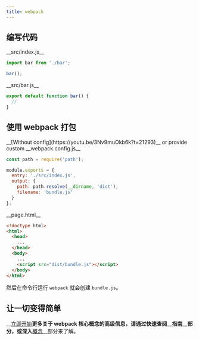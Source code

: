```yaml
---
title: webpack
---
```


## 编写代码

<div class="splash__wrap">
<div class="splash__left">
__src/index.js__

```js
import bar from './bar';

bar();
```

</div>
<div class="splash__right">
__src/bar.js__

```js
export default function bar() {
  //
}
```

</div>
</div>


## 使用 webpack 打包

<div class="splash__wrap">
<div class="splash__left">
__[Without config](https://youtu.be/3Nv9muOkb6k?t=21293)__ or provide custom __webpack.config.js__

```js
const path = require('path');

module.exports = {
  entry: './src/index.js',
  output: {
    path: path.resolve(__dirname, 'dist'),
    filename: 'bundle.js'
  }
};
```

</div>
<div class="splash__right">
__page.html__

```html
<!doctype html>
<html>
  <head>
    ...
  </head>
  <body>
    ...
    <script src="dist/bundle.js"></script>
  </body>
</html>
```

</div>

然后在命令行运行 `webpack` 就会创建 `bundle.js`。

## 让一切变得简单

__[立即开始](/guides/getting-started)__更多关于 webpack 核心概念的高级信息，请通过快速查阅__指南__部分，或深入__[概念](/concepts)__部分来了解。

</div>
